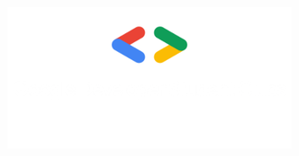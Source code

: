 <p align="center">
<img src="https://github.com/GDSC-USICT/.github/blob/main/assets/gdscUsictLogo.png"/>
</p>
